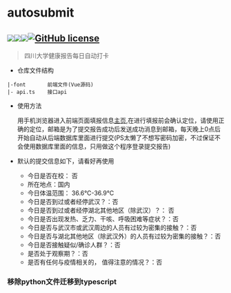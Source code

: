 # autosubmit
<img src='https://img.shields.io/badge/author-%E5%B0%8F%E5%B7%9D-ff69b4.svg'><img src='https://img.shields.io/badge/python-3.7-blue.svg'><img src='https://img.shields.io/badge/vue-2-blueviolet.svg'><a href="https://github.com/2239559319/autosubmit/blob/master/LICENSE"><img alt="GitHub license" src="https://img.shields.io/github/license/2239559319/autosubmit"></a>
--------


> 四川大学健康报告每日自动打卡

- 仓库文件结构
```
|-font       前端文件(Vue源码)
|- api.ts    接口api

```
- 使用方法
 
  用手机浏览器进入前端页面填报信息[主页][1],在进行填报前会确认定位，请使用正确的定位，邮箱是为了提交报告成功后发送成功消息到邮箱，每天晚上0点后开始自动从后端数据库里面进行提交(PS太懒了不想写密码加密，不过保证不会使用数据库里面的信息，只用做这个程序登录提交报告)
- 默认的提交信息如下，请看好再使用
    - 今日是否在校： 否
    - 所在地点：国内
    - 今日体温范围： 36.6℃-36.9℃
    - 今日是否到过或者经停武汉？：否
    - 今日是否到过或者经停湖北其他地区（除武汉）？： 否
    - 今日是否出现发热、乏力、干咳、呼吸困难等症状？：否
    - 今日是否与武汉市或武汉周边的人员有过较为密集的接触？：否
    - 今日是否与湖北其他地区（除武汉外）的人员有过较为密集的接触？：否
    - 今日是否接触疑似/确诊人群？：否
    - 是否处于观察期？：否
    - 是否有任何与疫情相关的， 值得注意的情况？：否

### 移除python文件迁移到typescript


[1]:https://2239559319.github.io/school/autosubmit/
